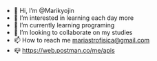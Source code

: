 - 👋 Hi, I’m @Marikyojin
- 👀 I’m interested in learning each day more
- 🌱 I’m currently learning programing
- 💞️ I’m looking to collaborate on my studies 
- 📫 How to reach me mariastrofisica@gmail.com
- 📪 https://web.postman.co/me/apis


<!---
Marikyojin/Marikyojin is a ✨ special ✨ repository because its `README.md` (this file) appears on your GitHub profile.
You can click the Preview link to take a look at your changes.
--->
